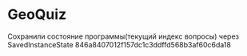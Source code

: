 # GeoQuiz
Сохранили состояние программы(текущий индекс вопросы) через SavedInstanceState 846a8407012f157dc1c3ddffd568b3af60c6da18
